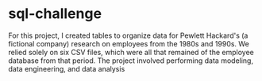 # sql-challenge
For this project, I created tables to organize data for Pewlett Hackard's (a fictional company) research on employees from the 1980s and 1990s. We relied solely on six CSV files, which were all that remained of the employee database from that period. The project involved performing data modeling, data engineering, and data analysis
